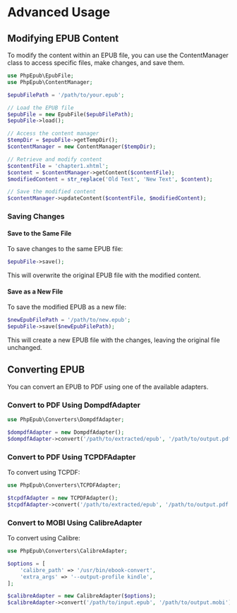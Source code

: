 # Advanced Usage

## Modifying EPUB Content

To modify the content within an EPUB file, you can use the ContentManager class to access specific files, make changes, and save them.

```php
use PhpEpub\EpubFile;
use PhpEpub\ContentManager;

$epubFilePath = '/path/to/your.epub';

// Load the EPUB file
$epubFile = new EpubFile($epubFilePath);
$epubFile->load();

// Access the content manager
$tempDir = $epubFile->getTempDir();
$contentManager = new ContentManager($tempDir);

// Retrieve and modify content
$contentFile = 'chapter1.xhtml';
$content = $contentManager->getContent($contentFile);
$modifiedContent = str_replace('Old Text', 'New Text', $content);

// Save the modified content
$contentManager->updateContent($contentFile, $modifiedContent);
```

### Saving Changes

#### Save to the Same File

To save changes to the same EPUB file:

```php
$epubFile->save();
```

This will overwrite the original EPUB file with the modified content.

#### Save as a New File

To save the modified EPUB as a new file:

```php
$newEpubFilePath = '/path/to/new.epub';
$epubFile->save($newEpubFilePath);
```

This will create a new EPUB file with the changes, leaving the original file unchanged.

## Converting EPUB

You can convert an EPUB to PDF using one of the available adapters.


### Convert to PDF Using DompdfAdapter

```php
use PhpEpub\Converters\DompdfAdapter;

$dompdfAdapter = new DompdfAdapter();
$dompdfAdapter->convert('/path/to/extracted/epub', '/path/to/output.pdf');
```

### Convert to PDF Using TCPDFAdapter

To convert using TCPDF:

```php
use PhpEpub\Converters\TCPDFAdapter;

$tcpdfAdapter = new TCPDFAdapter();
$tcpdfAdapter->convert('/path/to/extracted/epub', '/path/to/output.pdf');
```

### Convert to MOBI Using CalibreAdapter

To convert using Calibre:

```php
use PhpEpub\Converters\CalibreAdapter;

$options = [
    'calibre_path' => '/usr/bin/ebook-convert',
    'extra_args' => '--output-profile kindle',
];

$calibreAdapter = new CalibreAdapter($options);
$calibreAdapter->convert('/path/to/input.epub', '/path/to/output.mobi');
```